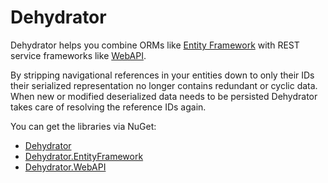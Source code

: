Dehydrator
==========

Dehydrator helps you combine ORMs like [Entity Framework](https://msdn.microsoft.com/data/ef.aspx) with REST service frameworks like [WebAPI](http://www.asp.net/web-api).

By stripping navigational references in your entities down to only their IDs their serialized representation no longer contains redundant or cyclic data. When new or modified deserialized data needs to be persisted Dehydrator takes care of resolving the reference IDs again.

You can get the libraries via NuGet:
* [Dehydrator](https://www.nuget.org/packages/Dehydrator/)
* [Dehydrator.EntityFramework](https://www.nuget.org/packages/Dehydrator.EntityFramework/)
* [Dehydrator.WebAPI](https://www.nuget.org/packages/Dehydrator.WebAPI/)
